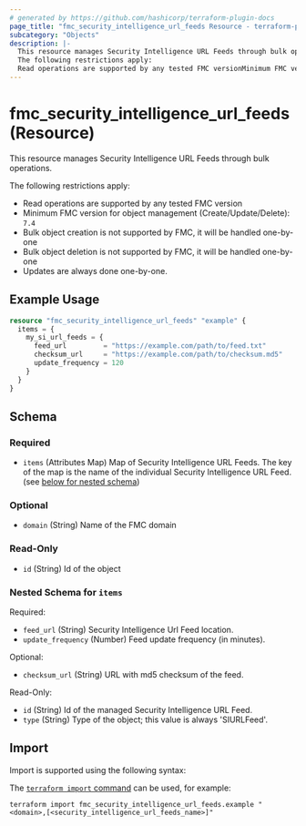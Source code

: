 ```yaml
---
# generated by https://github.com/hashicorp/terraform-plugin-docs
page_title: "fmc_security_intelligence_url_feeds Resource - terraform-provider-fmc"
subcategory: "Objects"
description: |-
  This resource manages Security Intelligence URL Feeds through bulk operations.
  The following restrictions apply:
  Read operations are supported by any tested FMC versionMinimum FMC version for object management (Create/Update/Delete): 7.4Bulk object creation is not supported by FMC, it will be handled one-by-oneBulk object deletion is not supported by FMC, it will be handled one-by-oneUpdates are always done one-by-one.
---
```


# fmc_security_intelligence_url_feeds (Resource)

This resource manages Security Intelligence URL Feeds through bulk operations.

The following restrictions apply:
  - Read operations are supported by any tested FMC version
  - Minimum FMC version for object management (Create/Update/Delete): `7.4`
  - Bulk object creation is not supported by FMC, it will be handled one-by-one
  - Bulk object deletion is not supported by FMC, it will be handled one-by-one
  - Updates are always done one-by-one.

## Example Usage

```terraform
resource "fmc_security_intelligence_url_feeds" "example" {
  items = {
    my_si_url_feeds = {
      feed_url         = "https://example.com/path/to/feed.txt"
      checksum_url     = "https://example.com/path/to/checksum.md5"
      update_frequency = 120
    }
  }
}
```

<!-- schema generated by tfplugindocs -->
## Schema

### Required

- `items` (Attributes Map) Map of Security Intelligence URL Feeds. The key of the map is the name of the individual Security Intelligence URL Feed. (see [below for nested schema](#nestedatt--items))

### Optional

- `domain` (String) Name of the FMC domain

### Read-Only

- `id` (String) Id of the object

<a id="nestedatt--items"></a>
### Nested Schema for `items`

Required:

- `feed_url` (String) Security Intelligence Url Feed location.
- `update_frequency` (Number) Feed update frequency (in minutes).

Optional:

- `checksum_url` (String) URL with md5 checksum of the feed.

Read-Only:

- `id` (String) Id of the managed Security Intelligence URL Feed.
- `type` (String) Type of the object; this value is always 'SIURLFeed'.

## Import

Import is supported using the following syntax:

The [`terraform import` command](https://developer.hashicorp.com/terraform/cli/commands/import) can be used, for example:

```shell
terraform import fmc_security_intelligence_url_feeds.example "<domain>,[<security_intelligence_url_feeds_name>]"
```
